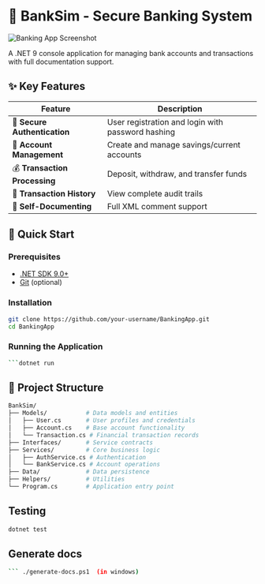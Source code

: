 # 🏦 BankSim - Secure Banking System

![Banking App Screenshot](https://via.placeholder.com/800x400?text=BankSim+Screenshot) <!-- Replace with actual screenshot -->

A .NET 9 console application for managing bank accounts and transactions with full documentation support.

## ✨ Key Features

| Feature | Description |
|---------|-------------|
| 🔐 **Secure Authentication** | User registration and login with password hashing |
| 💼 **Account Management** | Create and manage savings/current accounts |
| 💰 **Transaction Processing** | Deposit, withdraw, and transfer funds |
| 📜 **Transaction History** | View complete audit trails |
| 📝 **Self-Documenting** | Full XML comment support |

## 🚀 Quick Start

### Prerequisites
- [.NET SDK 9.0+](https://dotnet.microsoft.com/download)
- [Git](https://git-scm.com/) (optional)

### Installation
```bash
git clone https://github.com/your-username/BankingApp.git
cd BankingApp


```

### Running the Application
```bash
```dotnet run

```

## 📂 Project Structure
```bash
BankSim/
├── Models/           # Data models and entities
│   ├── User.cs       # User profiles and credentials
│   ├── Account.cs    # Base account functionality
│   └── Transaction.cs # Financial transaction records
├── Interfaces/       # Service contracts
├── Services/         # Core business logic
│   ├── AuthService.cs # Authentication
│   └── BankService.cs # Account operations
├── Data/             # Data persistence
├── Helpers/          # Utilities
└── Program.cs        # Application entry point

``` 

## Testing
```bash
dotnet test

```
## Generate docs
```bash
``` ./generate-docs.ps1  (in windows)